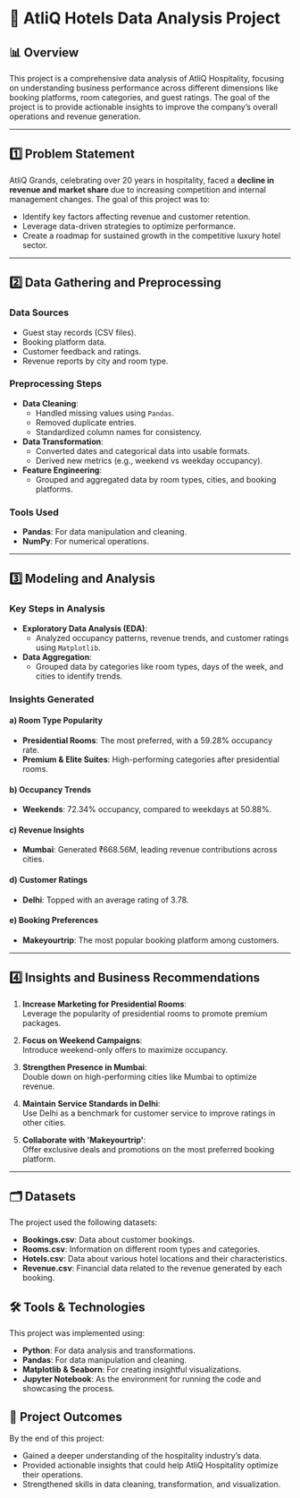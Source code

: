 
# 🏨 AtliQ Hotels Data Analysis Project

## 📊 Overview

This project is a comprehensive data analysis of AtliQ Hospitality, focusing on understanding business performance across different dimensions like booking platforms, room categories, and guest ratings. The goal of the project is to provide actionable insights to improve the company’s overall operations and revenue generation.

---

## 1️⃣ Problem Statement  

AtliQ Grands, celebrating over 20 years in hospitality, faced a **decline in revenue and market share** due to increasing competition and internal management changes. The goal of this project was to:  

- Identify key factors affecting revenue and customer retention.  
- Leverage data-driven strategies to optimize performance.  
- Create a roadmap for sustained growth in the competitive luxury hotel sector.  

---

## 2️⃣ Data Gathering and Preprocessing  

### **Data Sources**  
- Guest stay records (CSV files).  
- Booking platform data.  
- Customer feedback and ratings.  
- Revenue reports by city and room type.  

### **Preprocessing Steps**  
- **Data Cleaning**:  
  - Handled missing values using `Pandas`.  
  - Removed duplicate entries.  
  - Standardized column names for consistency.  
- **Data Transformation**:  
  - Converted dates and categorical data into usable formats.  
  - Derived new metrics (e.g., weekend vs weekday occupancy).  
- **Feature Engineering**:  
  - Grouped and aggregated data by room types, cities, and booking platforms.  

### **Tools Used**  
- **Pandas**: For data manipulation and cleaning.  
- **NumPy**: For numerical operations.  

---

## 3️⃣ Modeling and Analysis  

### **Key Steps in Analysis**  
- **Exploratory Data Analysis (EDA)**:  
  - Analyzed occupancy patterns, revenue trends, and customer ratings using `Matplotlib`.  
- **Data Aggregation**:  
  - Grouped data by categories like room types, days of the week, and cities to identify trends.  

### **Insights Generated**  

#### a) **Room Type Popularity**  
- **Presidential Rooms**: The most preferred, with a 59.28% occupancy rate.  
- **Premium & Elite Suites**: High-performing categories after presidential rooms.  

#### b) **Occupancy Trends**  
- **Weekends**: 72.34% occupancy, compared to weekdays at 50.88%.  

#### c) **Revenue Insights**  
- **Mumbai**: Generated ₹668.56M, leading revenue contributions across cities.  

#### d) **Customer Ratings**  
- **Delhi**: Topped with an average rating of 3.78.  

#### e) **Booking Preferences**  
- **Makeyourtrip**: The most popular booking platform among customers.  

---

## 4️⃣ Insights and Business Recommendations  

1. **Increase Marketing for Presidential Rooms**:  
   Leverage the popularity of presidential rooms to promote premium packages.  

2. **Focus on Weekend Campaigns**:  
   Introduce weekend-only offers to maximize occupancy.  

3. **Strengthen Presence in Mumbai**:  
   Double down on high-performing cities like Mumbai to optimize revenue.  

4. **Maintain Service Standards in Delhi**:  
   Use Delhi as a benchmark for customer service to improve ratings in other cities.  

5. **Collaborate with 'Makeyourtrip'**:  
   Offer exclusive deals and promotions on the most preferred booking platform.  

---





## 🗂️ Datasets

The project used the following datasets:
- **Bookings.csv**: Data about customer bookings.
- **Rooms.csv**: Information on different room types and categories.
- **Hotels.csv**: Data about various hotel locations and their characteristics.
- **Revenue.csv**: Financial data related to the revenue generated by each booking.



## 🛠️ Tools & Technologies

This project was implemented using:
- **Python**: For data analysis and transformations.
- **Pandas**: For data manipulation and cleaning.
- **Matplotlib & Seaborn**: For creating insightful visualizations.
- **Jupyter Notebook**: As the environment for running the code and showcasing the process.

## 🚀 Project Outcomes

By the end of this project:
- Gained a deeper understanding of the hospitality industry’s data.
- Provided actionable insights that could help AtliQ Hospitality optimize their operations.
- Strengthened skills in data cleaning, transformation, and visualization.





